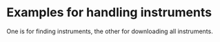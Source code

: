 # Examples for handling instruments

One is for finding instruments, the other for downloading all instruments.